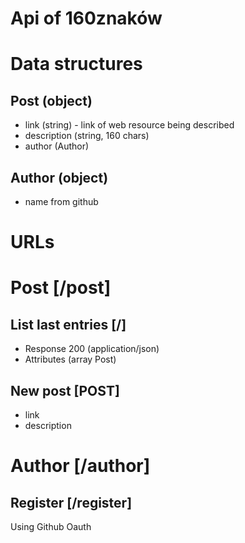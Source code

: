 # Api of 160znaków

# Data structures

## Post (object)
+ link (string) - link of web resource being described
+ description (string, 160 chars)
+ author (Author)
 
## Author (object)
+ name from github

# URLs
# Post [/post]
## List last entries [/]
+ Response 200 (application/json)
 + Attributes (array Post)

## New post [POST]
+ link
+ description

# Author [/author]
## Register [/register]
Using Github Oauth